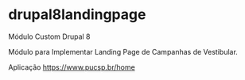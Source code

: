# drupal8landingpage
Módulo Custom Drupal 8 

Módulo para Implementar Landing Page de Campanhas de Vestibular.

Aplicação
https://www.pucsp.br/home
